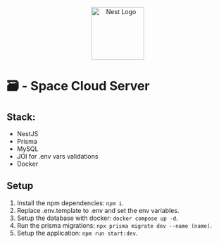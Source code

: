 <p align="center">
  <a href="http://nestjs.com/" target="blank"><img src="https://nestjs.com/img/logo-small.svg" width="120" alt="Nest Logo" /></a>
</p>

[circleci-image]: https://img.shields.io/circleci/build/github/nestjs/nest/master?token=abc123def456
[circleci-url]: https://circleci.com/gh/nestjs/nest

# 🗃️ - Space Cloud Server

## Stack:
- NestJS
- Prisma
- MySQL
- JOI for .env vars validations
- Docker

## Setup
1. Install the npm dependencies: ```npm i```.
2. Replace .env.template to .env and set the env variables.
3. Setup the database with docker: ```docker compose up -d```.
4. Run the prisma migrations: ```npx prisma migrate dev --name (name)```.
4. Setup the application: ```npm run start:dev```.